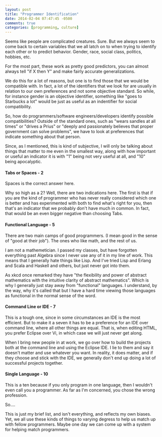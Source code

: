 ```yaml
---
layout: post
title: "Programmer Identification"
date: 2014-02-04 07:47:45 -0500
comments: true
categories: [programming, culture]
---
```

Seems like people are complicated creatures. Sure. But we always seem to come back
to certain variables that we all latch on to when trying to identify each other
or to predict behavior. Gender, race, social class, politics, hobbies, etc.

For the most part, these work as pretty good predictors, you can almost always tell
"if X then Y" and make fairly accurate generalizations.

We do this for a lot of reasons, but one is to find those that we would be
compatible with. In fact, a lot of the identifiers that we look for are usually
in relation to our own preferences and not some objective standard. So while, for
instance gender is an objective identifier, something like "goes to Starbucks a lot"
would be just as useful as an indentifier for social compatibility.

So, how do programmers/software engineers/developers identify possible compatibilities?
Outside of the standard ones, such as "wears sandles at all times" or "drives a Prius"
or "deeply and passionately believes that proper government can solve problems", we
have to look at preferences that indicate something about that person.

Since, as I mentioned, this is kind of subjective, I will only be talking about things
that matter to me even in the smallest way, along with how important or useful an
indicator it is with "1" being not very useful at all, and "10" being apocalyptic.

#### Tabs or Spaces - 2
Spaces is the correct answer here.

Why so high as a 2? Well, there are two indications here. The first is that if you are
the kind of programmer who has never really considered which one is better and has
experimented with both to find what's right for you, then that's an indicator that we
probably don't have much in common. In fact, that would be an even bigger negative
than choosing Tabs.

#### Functional Language - 5
There are two main camps of good programmers. (I mean good in the sense of "good at
their job"). The ones who like math, and the rest of us.

I am not a mathemetician. I passed my classes, but have forgotten everything past
Algebra since I never use any of it in my line of work. This means that I generally
hate things like Lisp. And I've tried Lisp and Erlang and Scala and Haskell and others,
but just never got into them.

As xkcd once remarked they have "the flexibility and power of abstract mathematics
with the intuitive clarity of abstract mathematics". Which is why I generally just
stay away from "functional" languages. I understand, by the way, why it's called that
but I have a hard time viewing those languages as functional in the normal sense
of the word.

#### Command Line or IDE - 7
This is a tough one, since in some circumstances an IDE is the most efficient.
But to make it a seven it has to be a preference for an IDE over command line, where
all other things are equal. That is, when editing HTML, you prefer Eclipse over Vi,
in which case we will just never get along.

When I bring new people in at work, we go over how to build the projects both at
the command line and using the Eclipse IDE. I lie to them and say it doesn't matter
and use whatever you want. In reality, it does matter, and if they choose and
stick with the IDE, we generally don't end up doing a lot of successful projects
together.

#### Single Language - 10
This is a ten because if you only program in one language, then I wouldn't even
call you a programmer. As far as I'm concerned, you chose the wrong profession.

So....

This is just my brief list, and isn't everything, and reflects my own biases.
Yet, we all use these kinds of things to varying degress to help us match up with
fellow programmers. Maybe one day we can come up with a system for helping match
programmers.
